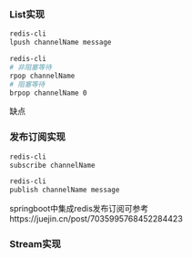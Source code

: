 
### List实现
```bash title="生产者终端"
redis-cli
lpush channelName message
```

```bash title="消费者终端"
redis-cli
# 非阻塞等待
rpop channelName 
# 阻塞等待
brpop channelName 0
```

缺点

### 发布订阅实现
```bash title="订阅者终端"
redis-cli
subscribe channelName
```

```bash title="发布者终端"
redis-cli
publish channelName message
```

springboot中集成redis发布订阅可参考https://juejin.cn/post/7035995768452284423
### Stream实现